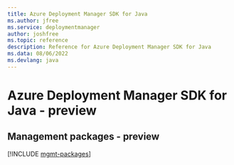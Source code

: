 ```yaml
---
title: Azure Deployment Manager SDK for Java
ms.author: jfree
ms.service: deploymentmanager
author: joshfree
ms.topic: reference
description: Reference for Azure Deployment Manager SDK for Java
ms.data: 08/06/2022
ms.devlang: java
---
```

# Azure Deployment Manager SDK for Java - preview

## Management packages - preview
[!INCLUDE [mgmt-packages](deployment-manager-mgmt-index.md)]